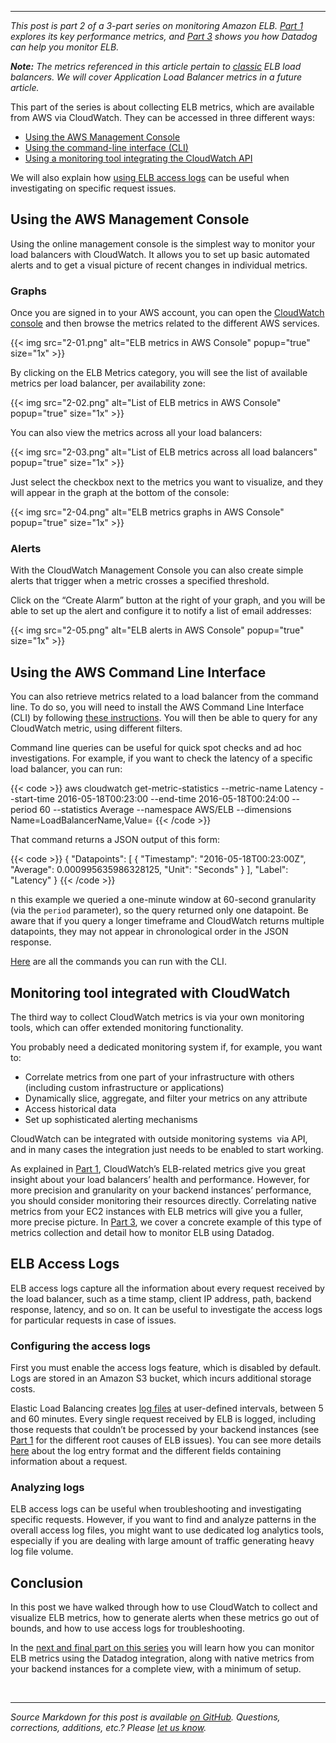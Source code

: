 ---

*This post is part 2 of a 3-part series on monitoring Amazon ELB. [Part 1](/blog/top-elb-health-and-performance-metrics) explores its key performance metrics, and [Part 3](/blog/monitor-elb-performance-with-datadog) shows you how Datadog can help you monitor ELB.*

*__Note:__ The metrics referenced in this article pertain to [classic](https://aws.amazon.com/elasticloadbalancing/classicloadbalancer/) ELB load balancers. We will cover Application Load Balancer metrics in a future article.*

This part of the series is about collecting ELB metrics, which are available from AWS via CloudWatch. They can be accessed in three different ways:



-   [Using the AWS Management Console](#using-the-aws-management-console)
-   [Using the command-line interface (CLI)](#using-the-aws-command-line-interface)
-   [Using a monitoring tool integrating the CloudWatch API](#monitoring-tool-integrated-with-cloudwatch)



We will also explain how [using ELB access logs](#elb-access-logs) can be useful when investigating on specific request issues.

Using the AWS Management Console
--------------------------------


Using the online management console is the simplest way to monitor your load balancers with CloudWatch. It allows you to set up basic automated alerts and to get a visual picture of recent changes in individual metrics.

### Graphs


Once you are signed in to your AWS account, you can open the [CloudWatch console](https://console.aws.amazon.com/cloudwatch/home#metrics:) and then browse the metrics related to the different AWS services.

{{< img src="2-01.png" alt="ELB metrics in AWS Console" popup="true" size="1x" >}}

By clicking on the ELB Metrics category, you will see the list of available metrics per load balancer, per availability zone:

{{< img src="2-02.png" alt="List of ELB metrics in AWS Console" popup="true" size="1x" >}}

You can also view the metrics across all your load balancers:

{{< img src="2-03.png" alt="List of ELB metrics across all load balancers" popup="true" size="1x" >}}

Just select the checkbox next to the metrics you want to visualize, and they will appear in the graph at the bottom of the console:

{{< img src="2-04.png" alt="ELB metrics graphs in AWS Console" popup="true" size="1x" >}}

### Alerts


With the CloudWatch Management Console you can also create simple alerts that trigger when a metric crosses a specified threshold.

Click on the “Create Alarm” button at the right of your graph, and you will be able to set up the alert and configure it to notify a list of email addresses:

{{< img src="2-05.png" alt="ELB alerts in AWS Console" popup="true" size="1x" >}}

Using the AWS Command Line Interface
------------------------------------


You can also retrieve metrics related to a load balancer from the command line. To do so, you will need to install the AWS Command Line Interface (CLI) by following [these instructions](http://docs.aws.amazon.com/cli/latest/userguide/cli-chap-welcome.html). You will then be able to query for any CloudWatch metric, using different filters.

Command line queries can be useful for quick spot checks and ad hoc investigations. For example, if you want to check the latency of a specific load balancer, you can run:


{{< code >}}
aws cloudwatch get-metric-statistics
--metric-name Latency
--start-time 2016-05-18T00:23:00
--end-time 2016-05-18T00:24:00
--period 60
--statistics Average
--namespace AWS/ELB
--dimensions Name=LoadBalancerName,Value=<YOUR-LOAD-BALANCER-NAME>
{{< /code >}}


That command returns a JSON output of this form:


{{< code >}}
{
   "Datapoints": [
      {
           "Timestamp": "2016-05-18T00:23:00Z", 
            "Average": 0.000995635986328125, 
            "Unit": "Seconds"
        }
    ], 
      "Label": "Latency"
 }
{{< /code >}}


n this example we queried a one-minute window at 60-second granularity (via the `period` parameter), so the query returned only one datapoint. Be aware that if you query a longer timeframe and CloudWatch returns multiple datapoints, they may not appear in chronological order in the JSON response.


[Here](http://docs.aws.amazon.com/cli/latest/reference/index.html) are all the commands you can run with the CLI.

Monitoring tool integrated with CloudWatch
------------------------------------------


The third way to collect CloudWatch metrics is via your own monitoring tools, which can offer extended monitoring functionality.

You probably need a dedicated monitoring system if, for example, you want to:



-   Correlate metrics from one part of your infrastructure with others (including custom infrastructure or applications)
-   Dynamically slice, aggregate, and filter your metrics on any attribute
-   Access historical data
-   Set up sophisticated alerting mechanisms



CloudWatch can be integrated with outside monitoring systems  via API, and in many cases the integration just needs to be enabled to start working.

As explained in [Part 1](/blog/top-elb-health-and-performance-metrics), CloudWatch’s ELB-related metrics give you great insight about your load balancers’ health and performance. However, for more precision and granularity on your backend instances’ performance, you should consider monitoring their resources directly. Correlating native metrics from your EC2 instances with ELB metrics will give you a fuller, more precise picture. In [Part 3](/blog/monitor-elb-performance-with-datadog), we cover a concrete example of this type of metrics collection and detail how to monitor ELB using Datadog.

ELB Access Logs
---------------


ELB access logs capture all the information about every request received by the load balancer, such as a time stamp, client IP address, path, backend response, latency, and so on. It can be useful to investigate the access logs for particular requests in case of issues.

### Configuring the access logs


First you must enable the access logs feature, which is disabled by default. Logs are stored in an Amazon S3 bucket, which incurs additional storage costs.

Elastic Load Balancing creates [log files](http://docs.aws.amazon.com/ElasticLoadBalancing/latest/DeveloperGuide/access-log-collection.html#access-log-file-format) at user-defined intervals, between 5 and 60 minutes. Every single request received by ELB is logged, including those requests that couldn’t be processed by your backend instances (see [Part 1](/blog/top-elb-health-and-performance-metrics) for the different root causes of ELB issues). You can see more details [here](http://docs.aws.amazon.com/ElasticLoadBalancing/latest/DeveloperGuide/access-log-collection.html#access-log-entry-format) about the log entry format and the different fields containing information about a request.

### Analyzing logs


ELB access logs can be useful when troubleshooting and investigating specific requests. However, if you want to find and analyze patterns in the overall access log files, you might want to use dedicated log analytics tools, especially if you are dealing with large amount of traffic generating heavy log file volume.

Conclusion
----------


In this post we have walked through how to use CloudWatch to collect and visualize ELB metrics, how to generate alerts when these metrics go out of bounds, and how to use access logs for troubleshooting.

In the [next and final part on this series](/blog/monitor-elb-performance-with-datadog) you will learn how you can monitor ELB metrics using the Datadog integration, along with native metrics from your backend instances for a complete view, with a minimum of setup.

 

------------------------------------------------------------------------


*Source Markdown for this post is available [on GitHub](https://github.com/DataDog/the-monitor/blob/master/elb/how_to_collect_aws_elb_metrics.md). Questions, corrections, additions, etc.? Please [let us know](https://github.com/DataDog/the-monitor/issues).*
